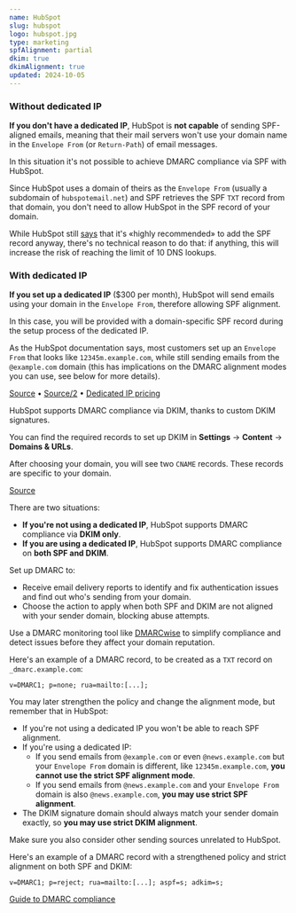 ```yaml
---
name: HubSpot
slug: hubspot
logo: hubspot.jpg
type: marketing
spfAlignment: partial
dkim: true
dkimAlignment: true
updated: 2024-10-05
---
```


<script>
  import DotsBadge from '$lib/mdsvex/dots-badge.svelte';
</script>

<Block title="SPF">

### Without dedicated IP

**If you don't have a dedicated IP**, HubSpot is **not capable** of sending SPF-aligned emails, meaning that their mail servers won't use your domain name in the `Envelope From` (or `Return-Path`) of email messages.

In this situation it's not possible to achieve DMARC compliance via SPF with HubSpot.

Since HubSpot uses a domain of theirs as the `Envelope From` (usually a subdomain of `hubspotemail.net`) and SPF retrieves the SPF `TXT` record from that domain, you don't need to allow HubSpot in the SPF record of your domain.

While HubSpot still [says](https://knowledge.hubspot.com/marketing-email/overview-of-email-authentication?hubs_content=knowledge.hubspot.com/marketing-email/manage-email-authentication-in-hubspot&hubs_content-cta=this%20article#guide-to-spf) that it's «highly recommended» to add the SPF record anyway, there's no technical reason to do that: if anything, this will increase the risk of reaching the limit of 10 DNS lookups.

### With dedicated IP

**If you set up a dedicated IP** ($300 per month), HubSpot will send emails using your domain in the `Envelope From`, therefore allowing SPF alignment.

In this case, you will be provided with a domain-specific SPF record during the setup process of the dedicated IP.

As the HubSpot documentation says, most customers set up an `Envelope From` that looks like `12345m.example.com`, while still sending emails from the `@example.com` domain (this has implications on the DMARC alignment modes you can use, see below for more details).

[Source](https://knowledge.hubspot.com/marketing-email/manage-email-authentication-in-hubspot?hubs_content=knowledge.hubspot.com/it/marketing-email/manage-email-authentication-in-hubspot&hubs_content-cta=English) • [Source/2](https://knowledge.hubspot.com/marketing-email/understand-email-sending-in-hubspot) • [Dedicated IP pricing](https://legal.hubspot.com/hubspot-product-and-services-catalog#Addons)

</Block>

<Block title="DKIM">

HubSpot supports DMARC compliance via DKIM, thanks to custom DKIM signatures.

You can find the required records to set up DKIM in **Settings** → **Content** → **Domains & URLs**.

After choosing your domain, you will see two `CNAME` records. These records are specific to your domain.

[Source](https://knowledge.hubspot.com/marketing-email/manage-email-authentication-in-hubspot?hubs_content=knowledge.hubspot.com/it/marketing-email/manage-email-authentication-in-hubspot&hubs_content-cta=English)

</Block>

<Block title="DMARC">

There are two situations:

- **If you're not using a dedicated IP**, HubSpot supports DMARC compliance via **DKIM only**.
- **If you are using a dedicated IP**, HubSpot supports DMARC compliance on **both SPF and DKIM**.

Set up DMARC to:

- Receive email delivery reports to identify and fix authentication issues and find out who's sending from your domain.
- Choose the action to apply when both SPF and DKIM are not aligned with your sender domain, blocking abuse attempts.

Use a DMARC monitoring tool like [DMARCwise](https://dmarcwise.io) to simplify compliance and detect issues before they affect your domain reputation.

Here's an example of a DMARC record, to be created as a `TXT` record on `_dmarc.example.com`:

```
v=DMARC1; p=none; rua=mailto:[...];
```

You may later strengthen the policy and change the alignment mode, but remember that in HubSpot:

- If you're not using a dedicated IP you won't be able to reach SPF alignment.
- If you're using a dedicated IP:
  - If you send emails from `@example.com` or even `@news.example.com` but your `Envelope From` domain is different, like `12345m.example.com`, **you cannot use the strict SPF alignment mode**.
  - If you send emails from `@news.example.com` and your `Envelope From` domain is also `@news.example.com`, **you may use strict SPF alignment**.
- The DKIM signature domain should always match your sender domain exactly, so **you may use strict DKIM alignment**.

Make sure you also consider other sending sources unrelated to HubSpot.

Here's an example of a DMARC record with a strengthened policy and strict alignment on both SPF and DKIM:

```
v=DMARC1; p=reject; rua=mailto:[...]; aspf=s; adkim=s;
```

[Guide to DMARC compliance](https://dmarcwise.io/docs/guide-to-dmarc-compliance)

</Block>
